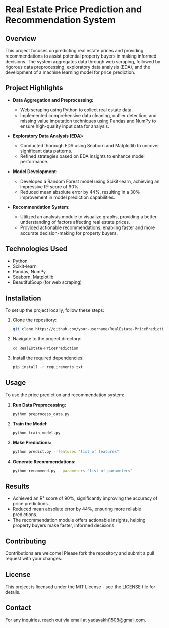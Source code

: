 # Real Estate Price Prediction and Recommendation System

## Overview
This project focuses on predicting real estate prices and providing recommendations to assist potential property buyers in making informed decisions. The system aggregates data through web scraping, followed by rigorous data preprocessing, exploratory data analysis (EDA), and the development of a machine learning model for price prediction.

## Project Highlights
- **Data Aggregation and Preprocessing:**
  - Web scraping using Python to collect real estate data.
  - Implemented comprehensive data cleaning, outlier detection, and missing value imputation techniques using Pandas and NumPy to ensure high-quality input data for analysis.

- **Exploratory Data Analysis (EDA):**
  - Conducted thorough EDA using Seaborn and Matplotlib to uncover significant data patterns.
  - Refined strategies based on EDA insights to enhance model performance.

- **Model Development:**
  - Developed a Random Forest model using Scikit-learn, achieving an impressive R² score of 90%.
  - Reduced mean absolute error by 44%, resulting in a 30% improvement in model prediction capabilities.

- **Recommendation System:**
  - Utilized an analysis module to visualize graphs, providing a better understanding of factors affecting real estate prices.
  - Provided actionable recommendations, enabling faster and more accurate decision-making for property buyers.

## Technologies Used
- Python
- Scikit-learn
- Pandas, NumPy
- Seaborn, Matplotlib
- BeautifulSoup (for web scraping)

## Installation
To set up the project locally, follow these steps:

1. Clone the repository:
    ```bash
    git clone https://github.com/your-username/RealEstate-PricePrediction.git
    ```

2. Navigate to the project directory:
    ```bash
    cd RealEstate-PricePrediction
    ```

3. Install the required dependencies:
    ```bash
    pip install -r requirements.txt
    ```

## Usage
To use the price prediction and recommendation system:

1. **Run Data Preprocessing:**
    ```bash
    python preprocess_data.py
    ```

2. **Train the Model:**
    ```bash
    python train_model.py
    ```

3. **Make Predictions:**
    ```bash
    python predict.py --features "list of features"
    ```

4. **Generate Recommendations:**
    ```bash
    python recommend.py --parameters "list of parameters"
    ```

## Results
- Achieved an R² score of 90%, significantly improving the accuracy of price predictions.
- Reduced mean absolute error by 44%, ensuring more reliable predictions.
- The recommendation module offers actionable insights, helping property buyers make faster, informed decisions.

## Contributing
Contributions are welcome! Please fork the repository and submit a pull request with your changes.

## License
This project is licensed under the MIT License - see the LICENSE file for details.

## Contact
For any inquiries, reach out via  email at yadavakhi1508@gmail.com.


